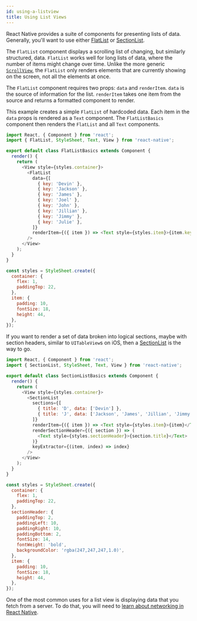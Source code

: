 ```yaml
---
id: using-a-listview
title: Using List Views
---
```


React Native provides a suite of components for presenting lists of data. Generally, you'll want to use either [FlatList](../flatlist/) or [SectionList](../sectionlist/).

The `FlatList` component displays a scrolling list of changing, but similarly structured, data. `FlatList` works well for long lists of data, where the number of items might change over time. Unlike the more generic [`ScrollView`](../using-a-scrollview/), the `FlatList` only renders elements that are currently showing on the screen, not all the elements at once.

The `FlatList` component requires two props: `data` and `renderItem`. `data` is the source of information for the list. `renderItem` takes one item from the source and returns a formatted component to render.

This example creates a simple `FlatList` of hardcoded data. Each item in the `data` props is rendered as a `Text` component. The `FlatListBasics` component then renders the `FlatList` and all `Text` components.

```javascript
import React, { Component } from 'react';
import { FlatList, StyleSheet, Text, View } from 'react-native';

export default class FlatListBasics extends Component {
  render() {
    return (
      <View style={styles.container}>
        <FlatList
          data={[
            { key: 'Devin' },
            { key: 'Jackson' },
            { key: 'James' },
            { key: 'Joel' },
            { key: 'John' },
            { key: 'Jillian' },
            { key: 'Jimmy' },
            { key: 'Julie' },
          ]}
          renderItem={({ item }) => <Text style={styles.item}>{item.key}</Text>}
        />
      </View>
    );
  }
}

const styles = StyleSheet.create({
  container: {
    flex: 1,
    paddingTop: 22,
  },
  item: {
    padding: 10,
    fontSize: 18,
    height: 44,
  },
});
```

If you want to render a set of data broken into logical sections, maybe with section headers, similar to `UITableView`s on iOS, then a [SectionList](../sectionlist/) is the way to go.

```javascript
import React, { Component } from 'react';
import { SectionList, StyleSheet, Text, View } from 'react-native';

export default class SectionListBasics extends Component {
  render() {
    return (
      <View style={styles.container}>
        <SectionList
          sections={[
            { title: 'D', data: ['Devin'] },
            { title: 'J', data: ['Jackson', 'James', 'Jillian', 'Jimmy', 'Joel', 'John', 'Julie'] },
          ]}
          renderItem={({ item }) => <Text style={styles.item}>{item}</Text>}
          renderSectionHeader={({ section }) => (
            <Text style={styles.sectionHeader}>{section.title}</Text>
          )}
          keyExtractor={(item, index) => index}
        />
      </View>
    );
  }
}

const styles = StyleSheet.create({
  container: {
    flex: 1,
    paddingTop: 22,
  },
  sectionHeader: {
    paddingTop: 2,
    paddingLeft: 10,
    paddingRight: 10,
    paddingBottom: 2,
    fontSize: 14,
    fontWeight: 'bold',
    backgroundColor: 'rgba(247,247,247,1.0)',
  },
  item: {
    padding: 10,
    fontSize: 18,
    height: 44,
  },
});
```

One of the most common uses for a list view is displaying data that you fetch from a server. To do that, you will need to [learn about networking in React Native](../network/).
